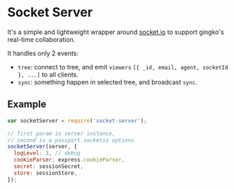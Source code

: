 # Socket Server

  It's a simple and lightweight wrapper around [socket.io](http://socket.io)
  to support gingko's real-time collaboration.

  It handles only 2 events:

  * `tree`: connect to tree, and emit `viewers` `[{ _id, email, agent, socketId }, ...]` to all clients.
  * `sync`: something happen in selected tree, and broadcast `sync`.

## Example

```js
var socketServer = require('socket-server');

// first param is server instance,
// second is a passport.socketio options
socketServer(server, {
  logLevel: 3, // debug
  cookieParser: express.cookieParser,
  secret: sessionSecret,
  store: sessionStore,
});
```
